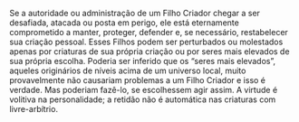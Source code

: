 ﻿Se a autoridade ou administração de um Filho Criador chegar a ser desafiada, atacada ou posta em perigo, ele está eternamente comprometido a manter, proteger, defender e, se necessário, restabelecer sua criação pessoal. Esses Filhos podem ser perturbados ou molestados apenas por criaturas de sua própria criação ou por seres mais elevados de sua própria escolha. Poderia ser inferido que os “seres mais elevados”, aqueles originários de níveis acima de um universo local, muito provavelmente não causariam problemas a um Filho Criador e isso é verdade. Mas poderiam fazê-lo, se escolhessem agir assim. A virtude é volitiva na personalidade; a retidão não é automática nas criaturas com livre-arbítrio.